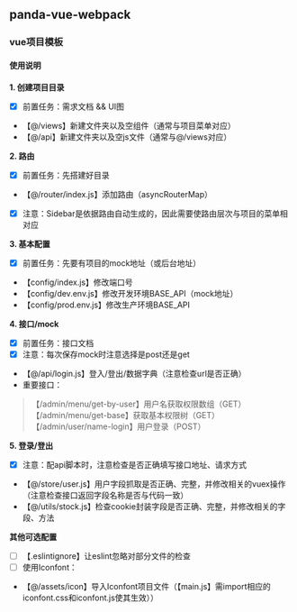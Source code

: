## panda-vue-webpack
### vue项目模板

#### 使用说明

**1. 创建项目目录**
- [x] 前置任务：需求文档 && UI图
-  【@/views】新建文件夹以及空组件（通常与项目菜单对应）
-  【@/api】新建文件夹以及空js文件（通常与@/views对应）

**2. 路由**
- [x] 前置任务：先搭建好目录
- 【@/router/index.js】添加路由（asyncRouterMap）
- [x] 注意：Sidebar是依据路由自动生成的，因此需要使路由层次与项目的菜单相对应

**3. 基本配置**
- [x] 前置任务：先要有项目的mock地址（或后台地址）
- 【config/index.js】修改端口号
- 【config/dev.env.js】修改开发环境BASE_API（mock地址）
- 【config/prod.env.js】修改生产环境BASE_API

**4. 接口/mock**
- [x] 前置任务：接口文档
- [x] 注意：每次保存mock时注意选择是post还是get
- 【@/api/login.js】登入/登出/数据字典（注意检查url是否正确）
- 重要接口：
 >【/admin/menu/get-by-user】用户名获取权限数组（GET）  
  【/admin/menu/get-base】获取基本权限树（GET）  
  【/admin/user/name-login】用户登录（POST）  

**5. 登录/登出**
- [x] 注意：配api脚本时，注意检查是否正确填写接口地址、请求方式
- 【@/store/user.js】用户字段抓取是否正确、完整，并修改相关的vuex操作  
  （注意检查接口返回字段名称是否与代码一致）
- 【@/utils/stock.js】检查cookie封装字段是否正确、完整，并修改相关的字段、方法

**其他可选配置**
- [ ] 【.eslintignore】让eslint忽略对部分文件的检查
- [ ] 使用Iconfont： 
- 【@/assets/icon】导入Iconfont项目文件（【main.js】需import相应的iconfont.css和iconfont.js使其生效））